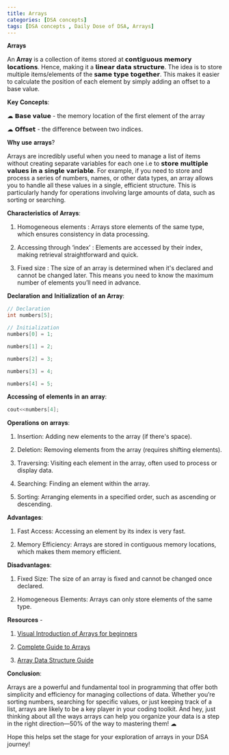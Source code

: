 ```yaml
---
title: Arrays
categories: [DSA concepts]
tags: [DSA concepts , Daily Dose of DSA, Arrays]
---
```

𝐀𝐫𝐫𝐚𝐲𝐬

An 𝐀𝐫𝐫𝐚𝐲 is a collection of items stored at 𝗰𝗼𝗻𝘁𝗶𝗴𝘂𝗼𝘂𝘀 𝗺𝗲𝗺𝗼𝗿𝘆 𝗹𝗼𝗰𝗮𝘁𝗶𝗼𝗻𝘀. Hence, making it a 𝗹𝗶𝗻𝗲𝗮𝗿 𝗱𝗮𝘁𝗮 𝘀𝘁𝗿𝘂𝗰𝘁𝘂𝗿𝗲. The idea is to store multiple items/elements of the 𝘀𝗮𝗺𝗲 𝘁𝘆𝗽𝗲 𝘁𝗼𝗴𝗲𝘁𝗵𝗲𝗿. This makes it easier to calculate the position of each element by simply adding an offset to a base value. 

𝐊𝐞𝐲 𝐂𝐨𝐧𝐜𝐞𝐩𝐭𝐬: 

☁︎ 𝗕𝗮𝘀𝗲 𝘃𝗮𝗹𝘂𝗲 -  the memory location of the first element of the array

☁︎ 𝗢𝗳𝗳𝘀𝗲𝘁 - the difference between two indices.


𝐖𝐡𝐲 𝐮𝐬𝐞 𝐚𝐫𝐫𝐚𝐲𝐬?

Arrays are incredibly useful when you need to manage a list of items without creating separate variables for each one i.e to 𝘀𝘁𝗼𝗿𝗲 𝗺𝘂𝗹𝘁𝗶𝗽𝗹𝗲 𝘃𝗮𝗹𝘂𝗲𝘀 𝗶𝗻 𝗮 𝘀𝗶𝗻𝗴𝗹𝗲 𝘃𝗮𝗿𝗶𝗮𝗯𝗹𝗲. For example, if you need to store and process a series of numbers, names, or other data types, an array allows you to handle all these values in a single, efficient structure. This is particularly handy for operations involving large amounts of data, such as sorting or searching.


𝐂𝐡𝐚𝐫𝐚𝐜𝐭𝐞𝐫𝐢𝐬𝐭𝐢𝐜𝐬 𝐨𝐟 𝐀𝐫𝐫𝐚𝐲𝐬:

1)	Homogeneous elements : Arrays store elements of the same type, which ensures consistency in data processing.

2)	Accessing through ‘index’ : Elements are accessed by their index, making retrieval straightforward and quick.

3)	Fixed size : The size of an array is determined when it's declared and cannot be changed later. This means you need to know the maximum number of elements you’ll need in advance.


𝐃𝐞𝐜𝐥𝐚𝐫𝐚𝐭𝐢𝐨𝐧 𝐚𝐧𝐝 𝐈𝐧𝐢𝐭𝐢𝐚𝐥𝐢𝐳𝐚𝐭𝐢𝐨𝐧 𝐨𝐟 𝐚𝐧 𝐀𝐫𝐫𝐚𝐲:

```cpp
// Declaration
int numbers[5];

// Initialization
numbers[0] = 1;

numbers[1] = 2;

numbers[2] = 3;

numbers[3] = 4;

numbers[4] = 5; 
```


𝐀𝐜𝐜𝐞𝐬𝐬𝐢𝐧𝐠 𝐨𝐟 𝐞𝐥𝐞𝐦𝐞𝐧𝐭𝐬 𝐢𝐧 𝐚𝐧 𝐚𝐫𝐫𝐚𝐲:

```cpp
cout<<numbers[4];
```
    
𝐎𝐩𝐞𝐫𝐚𝐭𝐢𝐨𝐧𝐬 𝐨𝐧 𝐚𝐫𝐫𝐚𝐲𝐬:


1) Insertion: Adding new elements to the array (if there's space).

2) Deletion: Removing elements from the array (requires shifting elements).

3) Traversing: Visiting each element in the array, often used to process or display data.

4) Searching: Finding an element within the array.

5) Sorting: Arranging elements in a specified order, such as ascending or descending.


𝐀𝐝𝐯𝐚𝐧𝐭𝐚𝐠𝐞𝐬:

1)	Fast Access: Accessing an element by its index is very fast.

2)	Memory Efficiency: Arrays are stored in contiguous memory locations, which makes them memory efficient.


𝐃𝐢𝐬𝐚𝐝𝐯𝐚𝐧𝐭𝐚𝐠𝐞𝐬:

1)	Fixed Size: The size of an array is fixed and cannot be changed once declared.

2)	Homogeneous Elements: Arrays can only store elements of the same type.


𝐑𝐞𝐬𝐨𝐮𝐫𝐜𝐞𝐬 - 

1) [Visual Introduction of Arrays for beginners](https://www.freecodecamp.org/news/data-structures-101-arrays-a-visual-introduction-for-beginners-7f013bcc355a/)

2) [Complete Guide to Arrays](https://www.geeksforgeeks.org/complete-guide-to-arrays-data-structure/)

3) [Array Data Structure Guide](https://www.geeksforgeeks.org/array-data-structure-guide/)

𝐂𝐨𝐧𝐜𝐥𝐮𝐬𝐢𝐨𝐧:

Arrays are a powerful and fundamental tool in programming that offer both simplicity and efficiency for managing collections of data. Whether you’re sorting numbers, searching for specific values, or just keeping track of a list, arrays are likely to be a key player in your coding toolkit. And hey, just thinking about all the ways arrays can help you organize your data is a step in the right direction—50% of the way to mastering them! ☁︎

Hope this helps set the stage for your exploration of arrays in your DSA journey!
